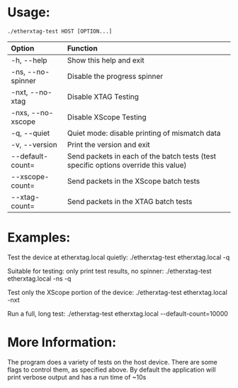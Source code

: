 # Usage:

`./etherxtag-test HOST [OPTION...]`

| Option               | Function                                      |
|:---------------------|:----------------------------------------------|
|  -h,   --help        | Show this help and exit                       |
|  -ns,  --no-spinner  | Disable the progress spinner                  |
|  -nxt, --no-xtag     | Disable XTAG Testing                          |
|  -nxs, --no-xscope   | Disable XScope Testing                        |
|  -q,   --quiet       | Quiet mode: disable printing of mismatch data |
|  -v,   --version     | Print the version and exit                    |
|  --default-count=<n> | Send <n> packets in each of the batch tests (test specific options override this value)   |
|  --xscope-count=<n>  | Send <n> packets in the XScope batch tests    |
|  --xtag-count=<n>    | Send <n> packets in the XTAG batch tests      |


# Examples:

  Test the device at etherxtag.local quietly:
    ./etherxtag-test etherxtag.local -q

  Suitable for testing: only print test results, no spinner:
    ./etherxtag-test etherxtag.local -ns -q

  Test only the XScope portion of the device:
    ./etherxtag-test etherxtag.local -nxt

  Run a full, long test:
    ./etherxtag-test etherxtag.local --default-count=10000


# More Information:

  The program does a variety of tests on the host device. There
  are some flags to control them, as specified above. By default
  the application will print verbose output and has a run time of
  ~10s

